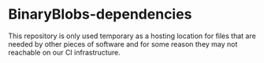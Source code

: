 # BinaryBlobs-dependencies

This repository is only used temporary as a hosting location for files that
are needed by other pieces of software and for some reason they may not 
reachable on our CI infrastructure.

